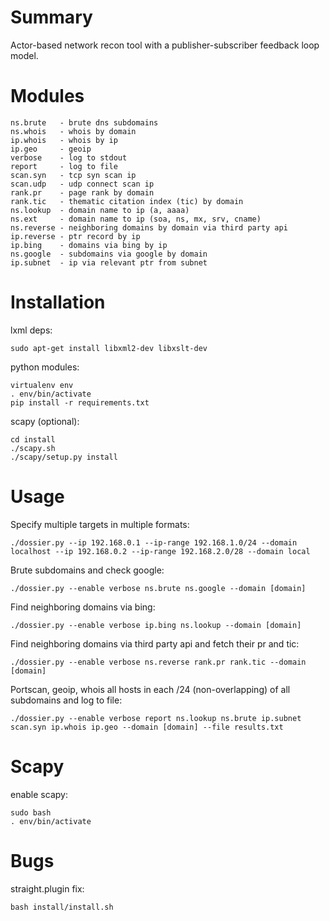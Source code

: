 # Summary

Actor-based network recon tool with a publisher-subscriber feedback loop model.

# Modules

```
ns.brute   - brute dns subdomains
ns.whois   - whois by domain
ip.whois   - whois by ip
ip.geo     - geoip
verbose    - log to stdout
report     - log to file
scan.syn   - tcp syn scan ip
scan.udp   - udp connect scan ip
rank.pr    - page rank by domain
rank.tic   - thematic citation index (tic) by domain
ns.lookup  - domain name to ip (a, aaaa)
ns.ext     - domain name to ip (soa, ns, mx, srv, cname)
ns.reverse - neighboring domains by domain via third party api
ip.reverse - ptr record by ip
ip.bing    - domains via bing by ip
ns.google  - subdomains via google by domain
ip.subnet  - ip via relevant ptr from subnet
```

# Installation

lxml deps:

```
sudo apt-get install libxml2-dev libxslt-dev
```

python modules:

```
virtualenv env
. env/bin/activate
pip install -r requirements.txt
```

scapy (optional):

```
cd install
./scapy.sh
./scapy/setup.py install
```

# Usage

Specify multiple targets in multiple formats:

```
./dossier.py --ip 192.168.0.1 --ip-range 192.168.1.0/24 --domain localhost --ip 192.168.0.2 --ip-range 192.168.2.0/28 --domain local
```

Brute subdomains and check google:

```
./dossier.py --enable verbose ns.brute ns.google --domain [domain]
```

Find neighboring domains via bing:

```
./dossier.py --enable verbose ip.bing ns.lookup --domain [domain]
```

Find neighboring domains via third party api and fetch their pr and tic:

```
./dossier.py --enable verbose ns.reverse rank.pr rank.tic --domain [domain]
```

Portscan, geoip, whois all hosts in each /24 (non-overlapping) of all subdomains and log to file:

```
./dossier.py --enable verbose report ns.lookup ns.brute ip.subnet scan.syn ip.whois ip.geo --domain [domain] --file results.txt
```

# Scapy

enable scapy:

```
sudo bash
. env/bin/activate
```

# Bugs

straight.plugin fix:

```
bash install/install.sh
```
